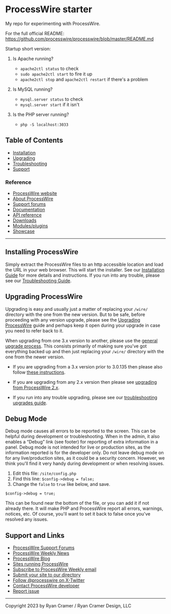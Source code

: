 # ProcessWire starter

My repo for experimenting with ProcessWire.

For the full official README: https://github.com/processwire/processwire/blob/master/README.md

Startup short version:

1. Is Apache running?

   - `apache2ctl status` to check
   - `sudo apache2ctl start` to fire it up
   - `apache2ctl stop` and `apache2ctl restart` if there's a problem

2. Is MySQL running?

   - `mysql.server status` to check
   - `mysql.server start` if it isn't

3. Is the PHP server running?
   - `php -S localhost:3033`

## Table of Contents

- [Installation](#installing-processwire)
- [Upgrading](#upgrading-processwire)
- [Troubleshooting](https://processwire.com/docs/start/install/troubleshooting/)
- [Support](#support-and-links)

### Reference

- [ProcessWire website](https://processwire.com)
- [About ProcessWire](https://processwire.com/about/)
- [Support forums](https://processwire.com/talk/)
- [Documentation](https://processwire.com/docs/)
- [API reference](https://processwire.com/api/ref/)
- [Downloads](https://processwire.com/download/)
- [Modules/plugins](https://processwire.com/modules/)
- [Showcase](https://processwire.com/sites/)

---

## Installing ProcessWire

Simply extract the ProcessWire files to an http accessible location and
load the URL in your web browser. This will start the installer. See our
[Installation Guide](https://processwire.com/docs/start/install/new/) for more
details and instructions. If you run into any trouble, please see our
[Troubleshooting Guide](https://processwire.com/docs/start/install/troubleshooting/).

## Upgrading ProcessWire

Upgrading is easy and usually just a matter of replacing your `/wire/` directory
with the one from the new version. But to be safe, before proceeding with any version upgrade, please see the
[Upgrading ProcessWire](https://processwire.com/docs/start/install/upgrade/)
guide and perhaps keep it open during your upgrade in case you need to refer back to it.

When upgrading from one 3.x version to another, please use the
[general upgrade process](https://processwire.com/docs/start/install/upgrade/#general-upgrade-process).
This consists primarily of making sure you've got everything backed up and then just
replacing your `/wire/` directory with the one from the newer version.

- If you are upgrading from a 3.x version prior to 3.0.135 then please also follow
  [these instructions](https://processwire.com/docs/start/install/upgrade/from-3.x/).

- If you are upgrading from any 2.x version then please see
  [upgrading from ProcessWire 2.x](https://processwire.com/docs/start/install/upgrade/from-2.x/).

- If you run into any trouble upgrading, please see our
  [troubleshooting upgrades guide](https://processwire.com/docs/start/install/troubleshooting/#troubleshooting-upgrades).

## Debug Mode

Debug mode causes all errors to be reported to the screen. This can be
helpful during development or troubleshooting. When in the admin, it also
enables a “Debug” link (see footer) for reporting of extra information in a
panel. Debug mode is not intended for live or production sites, as the
information reported is for the developer only. Do not leave debug mode
on for any live/production sites, as it could be a security concern. However,
we think you'll find it very handy during development or when resolving issues.

1. Edit this file: `/site/config.php`
2. Find this line: `$config->debug = false;`
3. Change the `false` to `true` like below, and save.

```
$config->debug = true;
```

This can be found near the bottom of the file, or you can add it if not
already there. It will make PHP and ProcessWire report all errors, warnings,
notices, etc. Of course, you'll want to set it back to false once you've
resolved any issues.

## Support and Links

- [ProcessWire Support Forums](https://processwire.com/talk/)
- [ProcessWire Weekly News](https://weekly.pw/)
- [ProcessWire Blog](https://processwire.com/blog/)
- [Sites running ProcessWire](https://processwire.com/sites/)
- [Subscribe to ProcessWire Weekly email](https://processwire.com/community/newsletter/subscribe/)
- [Submit your site to our directory](https://processwire.com/sites/submit/)
- [Follow @processwire on X-Twitter](http://twitter.com/processwire/)
- [Contact ProcessWire developer](https://processwire.com/contact/)
- [Report issue](https://github.com/processwire/processwire-issues/issues)

---

Copyright 2023 by Ryan Cramer / Ryan Cramer Design, LLC
